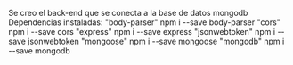 Se creo el back-end que se conecta a la base de datos mongodb
Dependencias instaladas:
"body-parser" npm i --save body-parser
"cors" npm i --save cors
"express" npm i --save express
"jsonwebtoken" npm i --save jsonwebtoken
"mongoose" npm i --save mongoose
"mongodb" npm i --save mongodb